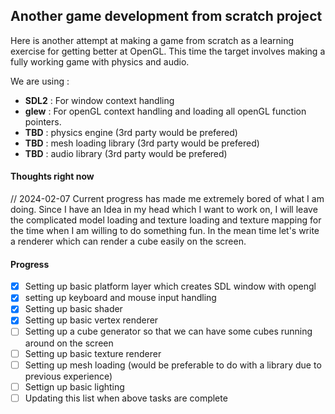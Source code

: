 ## Another game development from scratch project

Here is another attempt at making a game from scratch as a learning exercise for getting better at OpenGL. This time the target involves making a fully working game with physics and audio. 

We are using : 

- **SDL2** : For window context handling
- **glew** : For openGL context handling and loading all openGL function pointers.
- **TBD** : physics engine (3rd party would be prefered)
- **TBD** : mesh loading library (3rd party would be prefered)
- **TBD** : audio library (3rd party would be prefered)

#### Thoughts right now

// 2024-02-07
Current progress has made me extremely bored of what I am doing. Since I have an Idea in my head which I want to work on, I will leave the complicated model loading and texture loading and texture mapping for the time when I am willing to do something fun. In the mean time let's write a renderer which can render a cube easily on the screen.

#### Progress 

- [x] Setting up basic platform layer which creates SDL window with opengl 
- [x] setting up keyboard and mouse input handling 
- [x] Setting up basic shader
- [x] Setting up basic vertex renderer 
- [ ] Setting up a  cube generator so that we can have some cubes running around on the screen
- [ ] Setting up basic texture renderer
- [ ] Setting up mesh loading (would be preferable to do with a library due to previous experience)
- [ ] Settign up basic lighting
- [ ] Updating this list when above tasks are complete